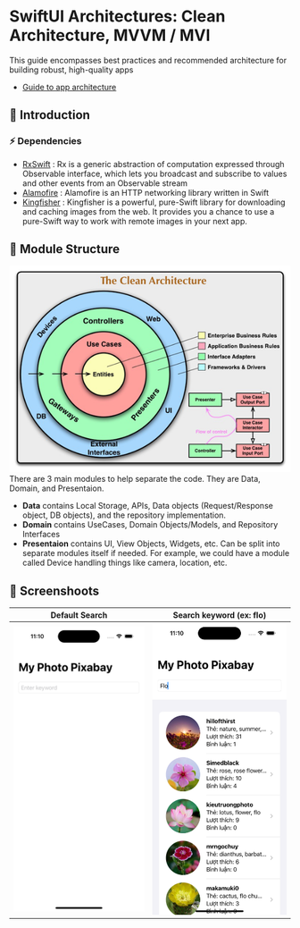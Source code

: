 # SwiftUI Architectures: Clean Architecture, MVVM / MVI
This guide encompasses best practices and recommended architecture for building robust, high-quality apps
- [Guide to app architecture](https://developer.android.com/topic/architecture?continue=https%3A%2F%2Fdeveloper.android.com%2Fcourses%2Fpathways%2Fandroid-architecture%3Fhl%3Dvi%23article-https%3A%2F%2Fdeveloper.android.com%2Ftopic%2Farchitecture)

## 🚀 Introduction
### ⚡️ Dependencies
- [RxSwift](https://github.com/ReactiveX/RxSwift) : Rx is a generic abstraction of computation expressed through Observable<Element> interface, which lets you broadcast and subscribe to values and other events from an Observable stream
- [Alamofire](https://github.com/Alamofire/Alamofire) : Alamofire is an HTTP networking library written in Swift
- [Kingfisher](https://github.com/onevcat/Kingfisher) : Kingfisher is a powerful, pure-Swift library for downloading and caching images from the web. It provides you a chance to use a pure-Swift way to work with remote images in your next app.

## 🚀 Module Structure
![Clean Architecture](assets/CleanArchitecture.png)
There are 3 main modules to help separate the code. They are Data, Domain, and Presentaion.
- **Data** contains Local Storage, APIs, Data objects (Request/Response object, DB objects), and the
  repository implementation.
- **Domain** contains UseCases, Domain Objects/Models, and Repository Interfaces
- **Presentaion** contains UI, View Objects, Widgets, etc. Can be split into separate modules itself
  if needed. For example, we could have a module called Device handling things like camera,
  location, etc.

## 🚀 Screenshoots

|               Default Search               |          Search keyword (ex: flo)           |
|:------------------------------------------:|:-------------------------------------------:|
|            ![](assets/rs1.png)             | ![](assets/rs2.png) |
